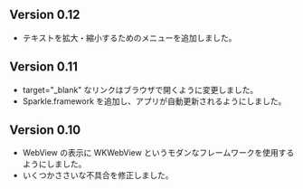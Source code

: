 ## Version 0.12

* テキストを拡大・縮小するためのメニューを追加しました。

## Version 0.11

* target="_blank" なリンクはブラウザで開くように変更しました。
* Sparkle.framework を追加し、アプリが自動更新されるようにしました。

## Version 0.10

* WebView の表示に WKWebView というモダンなフレームワークを使用するようにしました。
* いくつかささいな不具合を修正しました。
